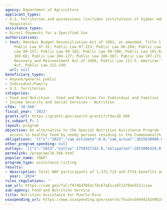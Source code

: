 ```yaml
---
agency: Department of Agriculture
applicant_types:
- U.S. Territories and possessions (includes institutions of higher education and
  hospitals)
assistance_types:
- Direct Payments for a Specified Use
authorizations:
- text: Omnibus Budget Reconciliation Act of 1981, as amended, Title 1, Section 116;
    Public Law 97-35; Public Law 97-253; Public Law 98-204; Public Law 99-114; Public
    Law 99-157; Public Law 99-182; Public Law 99-198; Public Law 101-624; Public Law
    103-66; Public Law 104-127; Public Law 106-387; Public Law 107-171.  American
    Recovery and Reinvestment Act of 2009, Public Law 111-5, American Taxpayer Relief
    Act, Public Law 112-240.
  url: null
beneficiary_types:
- Anyone/general public
- Individual/Family
- U.S. Territories
categories:
- Food and Nutrition - Food and Nutrition for Individual and Families
- Income Security and Social Services - Nutrition
cfda: '10.566'
fiscal_year: '2023'
grants_url: https://grants.gov/search-grants?cfda=10.566
is_subpart_f: 1
layout: program
objective: An alternative to the Special Nutrition Assistance Program (SNAP) to provide
  access to healthy food by needy persons residing in the Commonwealth of Puerto Rico.
obligations: '[{"x":"2023","sam_estimate":0.0,"sam_actual":2815630000.0,"usa_spending_actual":2793215724.52},{"x":"2024","sam_estimate":0.0,"sam_actual":2915680000.0,"usa_spending_actual":2860250038.96},{"x":"2025","sam_estimate":0.0,"sam_actual":2922936000.0,"usa_spending_actual":0.0}]'
other_program_spending: null
outlays: '[{"x":"2023","outlay":2759557162.8,"obligation":2815006329.0},{"x":"2024","outlay":2749737561.88,"obligation":2915680000.0},{"x":"2025","outlay":0.0,"obligation":0.0}]'
permalink: /program/10.566.html
popular_name: (NAP)
program_type: assistance_listing
results:
- description: Total NAP participants of 1,375,723 and FY24 benefits awarded is $2,867,098,204.
  year: '2024'
rules_regulations: ''
sam_url: https://sam.gov/fal/f0746d7054c74c67a61ca9713704e552/view
sub-agency: Food and Nutrition Service
title: Nutrition Assistance For Puerto Rico
usaspending_url: https://www.usaspending.gov/search/?hash=b044424299b18f66b695116e40499257
---
```

